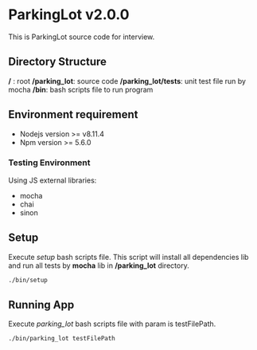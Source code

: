 
# ParkingLot v2.0.0
This is ParkingLot source code for interview.

## Directory Structure
**/** : root
**/parking_lot**: source code
**/parking_lot/tests**: unit test file run by mocha
**/bin**: bash scripts file to run program

## Environment requirement
- Nodejs version >= v8.11.4
- Npm version >= 5.6.0

### Testing Environment
Using JS external libraries:
- mocha
- chai
- sinon

## Setup
Execute *setup* bash scripts file. This script will install all dependencies lib and run all tests by **mocha** lib in **/parking_lot** directory.
```sh
./bin/setup
```

## Running App
Execute *parking_lot* bash scripts file with param is testFilePath.
```sh
./bin/parking_lot testFilePath
```